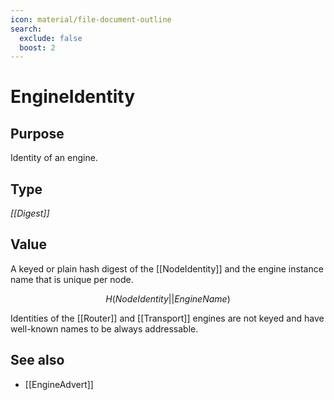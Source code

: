 ```yaml
---
icon: material/file-document-outline
search:
  exclude: false
  boost: 2
---
```


# EngineIdentity

## Purpose

Identity of an engine.

## Type

*[[Digest]]*

## Value

A keyed or plain hash digest of the [[NodeIdentity]] and the engine instance name that is unique per node.

$$ H(NodeIdentity || EngineName) $$

Identities of the [[Router]] and [[Transport]] engines are not keyed and have well-known names to be always addressable.

## See also

- [[EngineAdvert]]
